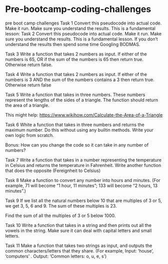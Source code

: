 # Pre-bootcamp-coding-challenges
pre boot camp challenges
Task 1
Convert this pseudocode into actual code. Make it run. Make sure you understand the results. This is a fundamental lesson:
Task 2
Convert this pseudocode into actual code. Make it run. Make sure you understand the results. This is a fundamental lesson. If you don’t understand the results then spend some time Googling BODMAS.

Task 3
Write a function that takes 2 numbers as input. If either of the numbers is 65, OR if the sum of the numbers is 65 then return true. Otherwise return false.

Task 4
Write a function that takes 2 numbers as input. If either of the numbers is 3 AND the sum of the numbers contains a 3 then return true. Otherwise return false

Task 5
Write a function that takes in three numbers. These numbers represent the lengths of the sides of a triangle. The function should return the area of a triangle.

This might help: https://www.wikihow.com/Calculate-the-Area-of-a-Triangle

Task 6
White a function that takes in three numbers and returns the maximum number. Do this without using any builtin methods. Write your own logic from scratch.

Bonus: How can you change the code so it can take in any number of numbers?

Task 7
Write a function that takes in a number representing the temperature in Celsius and returns the temperature in Fahrenheit. Write another function that does the opposite (Fereignheit to Celsius)

Task 8
Make a function to convert any number into hours and minutes. (For example, 71 will become “1 hour, 11 minutes”; 133 will become “2 hours, 13 minutes”.)

Task 9
If we list all the natural numbers below 10 that are multiples of 3 or 5, we get 3, 5, 6 and 9. The sum of these multiples is 23.

Find the sum of all the multiples of 3 or 5 below 1000.

Task 10
Write a function that takes in a string and then prints out all the vowels in the string. Make sure it can deal with capital letters and small letters.

Task 11
Make a function that takes two strings as input, and outputs the common characters/letters that they share. (For example, Input: ‘house’, ‘computers’ . Output: ‘Common letters: o, u, e, s’)
